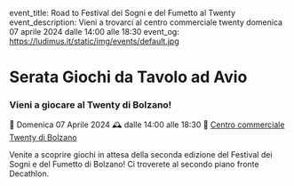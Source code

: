 event_title: Road to Festival dei Sogni e del Fumetto al Twenty
event_description: Vieni a trovarci al centro commerciale twenty domenica 07 aprile 2024 dalle 14:00 alle 18:30
event_og: https://ludimus.it/static/img/events/default.jpg

# Serata Giochi da Tavolo ad Avio

### Vieni a giocare al Twenty di Bolzano!

📅 Domenica 07 Aprile 2024
🕰 dalle 14:00 alle 18:30
📍 [Centro commerciale Twenty di Bolzano](https://maps.app.goo.gl/mZV3JKa9Y5SRpuYN6)

Venite a scoprire giochi in attesa della seconda edizione del Festival dei Sogni e del Fumetto di Bolzano!
Ci troverete al secondo piano fronte Decathlon.